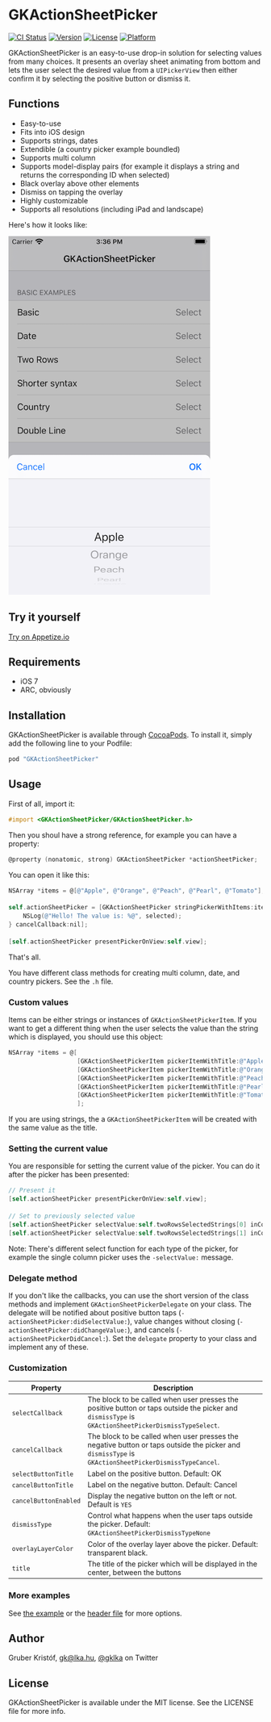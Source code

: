 # GKActionSheetPicker

[![CI Status](http://img.shields.io/travis/Gruber%20Kristóf/GKActionSheetPicker.svg?style=flat)](https://travis-ci.org/Gruber%20Kristóf/GKActionSheetPicker)
[![Version](https://img.shields.io/cocoapods/v/GKActionSheetPicker.svg?style=flat)](http://cocoapods.org/pods/GKActionSheetPicker)
[![License](https://img.shields.io/cocoapods/l/GKActionSheetPicker.svg?style=flat)](http://cocoapods.org/pods/GKActionSheetPicker)
[![Platform](https://img.shields.io/cocoapods/p/GKActionSheetPicker.svg?style=flat)](http://cocoapods.org/pods/GKActionSheetPicker)

GKActionSheetPicker is an easy-to-use drop-in solution for selecting values from many choices. It presents an overlay sheet animating from bottom and lets the user select the desired value from a `UIPickerView` then either confirm it by selecting the positive button or dismiss it.

## Functions

- Easy-to-use
- Fits into iOS design
- Supports strings, dates
- Extendible (a country picker example boundled)
- Supports multi column
- Supports model-display pairs (for example it displays a string and returns the corresponding ID when selected)
- Black overlay above other elements
- Dismiss on tapping the overlay
- Highly customizable
- Supports all resolutions (including iPad and landscape)

Here's how it looks like:

![image](https://raw.githubusercontent.com/gklka/GKActionSheetPicker/master/doc/screenshot_sm.png)

## Try it yourself

[Try on Appetize.io](https://appetize.io/app/v50wvvd3bx2mt104dexq35zhhm?device=iphone6&scale=100&orientation=portrait&osVersion=9.3)

## Requirements

- iOS 7
- ARC, obviously

## Installation

GKActionSheetPicker is available through [CocoaPods](http://cocoapods.org). To install
it, simply add the following line to your Podfile:

```ruby
pod "GKActionSheetPicker"
```

## Usage

First of all, import it:

```objectivec
#import <GKActionSheetPicker/GKActionSheetPicker.h>
```

Then you shoul have a strong reference, for example you can have a property:

```objectivec
@property (nonatomic, strong) GKActionSheetPicker *actionSheetPicker;
```

You can open it like this:

```objectivec
NSArray *items = @[@"Apple", @"Orange", @"Peach", @"Pearl", @"Tomato"];

self.actionSheetPicker = [GKActionSheetPicker stringPickerWithItems:items selectCallback:^(id selected) {
    NSLog(@"Hello! The value is: %@", selected);
} cancelCallback:nil];
            
[self.actionSheetPicker presentPickerOnView:self.view];
```

That's all.

You have different class methods for creating multi column, date, and country pickers. See the `.h` file.

### Custom values

Items can be either strings or instances of `GKActionSheetPickerItem`. If you want to get a different thing when the user selects the value than the string which is displayed, you should use this object:

```objectivec
NSArray *items = @[
                   [GKActionSheetPickerItem pickerItemWithTitle:@"Apple" value:@0],
                   [GKActionSheetPickerItem pickerItemWithTitle:@"Orange" value:@1],
                   [GKActionSheetPickerItem pickerItemWithTitle:@"Peach" value:@2],
                   [GKActionSheetPickerItem pickerItemWithTitle:@"Pearl" value:@3],
                   [GKActionSheetPickerItem pickerItemWithTitle:@"Tomato" value:@4]
                   ];
```

If you are using strings, the a `GKActionSheetPickerItem` will be created with the same value as the title.

### Setting the current value

You are responsible for setting the current value of the picker. You can do it after the picker has been presented:

```objectivec
// Present it
[self.actionSheetPicker presentPickerOnView:self.view];
            
// Set to previously selected value
[self.actionSheetPicker selectValue:self.twoRowsSelectedStrings[0] inComponent:0];
[self.actionSheetPicker selectValue:self.twoRowsSelectedStrings[1] inComponent:1];
```

Note: There's different select function for each type of the picker, for example the single column picker uses the `-selectValue:` message.

### Delegate method

If you don't like the callbacks, you can use the short version of the class methods and implement `GKActionSheetPickerDelegate` on your class. The delegate will be notified about positive button taps (`-actionSheetPicker:didSelectValue:`), value changes without closing (`-actionSheetPicker:didChangeValue:`), and cancels (`-actionSheetPickerDidCancel:`). Set the `delegate` property to your class and implement any of these.

### Customization

| Property | Description |
| -------- | ----------- |
| `selectCallback` | The block to be called when user presses the positive button or taps outside the picker and `dismissType` is `GKActionSheetPickerDismissTypeSelect`. |
| `cancelCallback` | The block to be called when user presses the negative button or taps outside the picker and `dismissType` is `GKActionSheetPickerDismissTypeCancel`. |
| `selectButtonTitle` | Label on the positive button. Default: OK |
| `cancelButtonTitle` | Label on the negative button. Default: Cancel |
| `cancelButtonEnabled` | Display the negative button on the left or not. Default is `YES` |
| `dismissType` | Control what happens when the user taps outside the picker. Default: `GKActionSheetPickerDismissTypeNone` |
| `overlayLayerColor` | Color of the overlay layer above the picker. Default: transparent black. |
| `title` | The title of the picker which will be displayed in the center, between the buttons |

### More examples

See [the example](https://github.com/gklka/GKActionSheetPicker/blob/master/Example/GKActionSheetPicker/GKTableViewController.m) or the [header file](https://github.com/gklka/GKActionSheetPicker/blob/master/Pod/Classes/GKActionSheetPicker.h) for more options.

## Author

Gruber Kristóf, gk@lka.hu, [@gklka](http://twitter.com/gklka) on Twitter

## License

GKActionSheetPicker is available under the MIT license. See the LICENSE file for more info.
